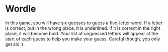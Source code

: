 # Wordle
In this game, you will have six guesses to guess a five-letter word. If a letter is correct, but in the wrong place, it is underlined. If it is correct in the right place, it will become bold. Your list of unguessed letters will appear at the start of each guess to help you make your guess. Careful though, you only get six :)
